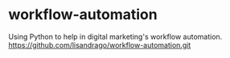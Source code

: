 # workflow-automation
Using Python to help in digital marketing's workflow automation.
https://github.com/lisandrago/workflow-automation.git
